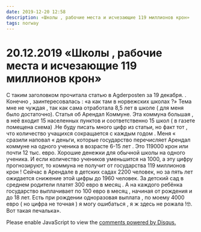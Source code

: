 ```yaml
---
date: 2019-12-20 12:58
description: «Школы , рабочие места и исчезающие 119 миллионов крон»
tags: norway
---
```

# 20.12.2019 «Школы , рабочие места и исчезающие 119 миллионов крон»

С таким заголовком прочитала статью в Agderposten за 19 декабря. . Конечно , заинтересовалась : «а как там в норвежских школах ?» Тема мне не чуждая , так как сама отработала  8,5 лет в школе   ( для меня было достаточно).   Статья об Арендал Коммуне.   Эта коммуна большая , в неё входит  15 населенных пунктов  и соответственно 15  школ  ( в газете помещена схема) .Не буду писать много цифр  из статьи, но факт тот , что количество учащихся сокращается с каждым годом . Меня « сразили наповал « деньги, которые государство перечисляет Арендал коммуне на одного ученика  в возрасте 6-15 лет  . Это 119000 крон или  почти 12 тыс. евро.   Хорошие денежки для обычной школы на одного ученика. И если количество учеников уменьшится на 1000, а эту цифру прогнозируют, то коммуна не получит  от государства 119 миллионов крон !  Сейчас в Арендале  в детских садах  2200 человек, но за пять лет ожидается снижение этой цифры до 1960 человек.  За детский сад в среднем родители платят 300 евро в месяц .  А на каждого ребёнка государство выплачивает по 100 евро в месяц  , начиная от рождения и до 18 лет. Есть при рождении одноразовая выплата , по моему 4000 евро ( но цифра не точная ) я могу ошибаться , я ж здесь не рожала !🤓.    Вот такая печалька». 


<div id="disqus_thread"></div>
<script>
    /**
    *  RECOMMENDED CONFIGURATION VARIABLES: EDIT AND UNCOMMENT THE SECTION BELOW TO INSERT DYNAMIC VALUES FROM YOUR PLATFORM OR CMS.
    *  LEARN WHY DEFINING THESE VARIABLES IS IMPORTANT: https://disqus.com/admin/universalcode/#configuration-variables    */
    /*
    var disqus_config = function () {
    this.page.url = PAGE_URL;  // Replace PAGE_URL with your page's canonical URL variable
    this.page.identifier = PAGE_IDENTIFIER; // Replace PAGE_IDENTIFIER with your page's unique identifier variable
    };
    */
    (function() { // DON'T EDIT BELOW THIS LINE
    var d = document, s = d.createElement('script');
    s.src = 'https://irina-blog-1.disqus.com/embed.js';
    s.setAttribute('data-timestamp', +new Date());
    (d.head || d.body).appendChild(s);
    })();
</script>
<noscript>Please enable JavaScript to view the <a href="https://disqus.com/?ref_noscript">comments powered by Disqus.</a></noscript>

